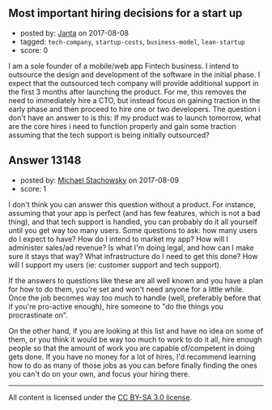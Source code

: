## Most important hiring decisions for a start up

- posted by: [Janta](https://stackexchange.com/users/11507674/janta) on 2017-08-08
- tagged: `tech-company`, `startup-costs`, `business-model`, `lean-startup`
- score: 0

I am a sole founder of a mobile/web app Fintech business. I intend to outsource the design and development of the software in the initial phase. I expect that the outsourced tech company will provide additional support in the first 3 months after launching the product.  For me, this removes the need to immediately hire a CTO, but instead focus on gaining traction in the early phase and then proceed to hire one or two developers.  The question i don't have an answer to is this:  If my product was to launch tomorrow, what are the core hires i need to function properly and gain some traction assuming that the tech support is being initially outsourced?




## Answer 13148

- posted by: [Michael Stachowsky](https://stackexchange.com/users/6379999/michael-stachowsky) on 2017-08-09
- score: 1

I don't think you can answer this question without a product.  For instance, assuming that your app is perfect (and has few features, which is not a bad thing), and that tech support is handled, you can probably do it all yourself until you get way too many users.  Some questions to ask: how many users do I expect to have?  How do I intend to market my app?  How will I administer sales/ad revenue?  Is what I'm doing legal, and how can I make sure it stays that way?  What infrastructure do I need to get this done?   How will I support my users (ie: customer support and tech support).  

If the answers to questions like these are all well known and you have a plan for how to do them, you're set and won't need anyone for a little while.  Once the job becomes way too much to handle (well, preferably before that if you're pro-active enough), hire someone to "do the things you procrastinate on".  

On the other hand, if you are looking at this list and have no idea on some of them, or you think it would be way too much to work to do it all, hire enough people so that the amount of work you are capable of/competent in doing gets done.  If you have no money for a lot of hires, I'd recommend learning how to do as many of those jobs as you can before finally finding the ones you can't do on your own, and focus your hiring there.



---

All content is licensed under the [CC BY-SA 3.0 license](https://creativecommons.org/licenses/by-sa/3.0/).
